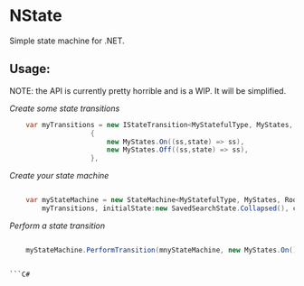 NState
=====

Simple state machine for .NET.

Usage:
--------

NOTE: the API is currently pretty horrible and is a WIP. It will be simplified.

*Create some state transitions*

```C#
	var myTransitions = new IStateTransition<MyStatefulType, MyStates, RootStatefulTyoe, RootStatefulTypeStates, StateMachineType>[]
                    {
                        new MyStates.On((ss,state) => ss),
                        new MyStates.Off((ss,state) => ss),
                    },


```


*Create your state machine*

```C#

	var myStateMachine = new StateMachine<MyStatefulType, MyStates, RootStatefulTyoe, RootStatefulTypeStates, StateMachineType>(
		myTransitions, initialState:new SavedSearchState.Collapsed(), childStateMachines: null, parentStateMachines: null);

```

*Perform a state transition*

```C#

	myStateMachine.PerformTransition(mnyStateMachine, new MyStates.On());


```C#